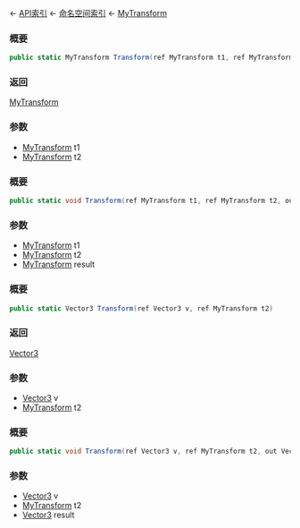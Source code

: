 ← [API索引](Api-Index) ← [命名空间索引](Namespace-Index) ← [MyTransform](VRageMath.MyTransform)

### 概要

```csharp
public static MyTransform Transform(ref MyTransform t1, ref MyTransform t2)
```

### 返回

[MyTransform](VRageMath.MyTransform)

### 参数

* [MyTransform](VRageMath.MyTransform) t1
* [MyTransform](VRageMath.MyTransform) t2
### 概要

```csharp
public static void Transform(ref MyTransform t1, ref MyTransform t2, out MyTransform result)
```

### 参数

* [MyTransform](VRageMath.MyTransform) t1
* [MyTransform](VRageMath.MyTransform) t2
* [MyTransform](VRageMath.MyTransform) result
### 概要

```csharp
public static Vector3 Transform(ref Vector3 v, ref MyTransform t2)
```

### 返回

[Vector3](VRageMath.Vector3)

### 参数

* [Vector3](VRageMath.Vector3) v
* [MyTransform](VRageMath.MyTransform) t2
### 概要

```csharp
public static void Transform(ref Vector3 v, ref MyTransform t2, out Vector3 result)
```

### 参数

* [Vector3](VRageMath.Vector3) v
* [MyTransform](VRageMath.MyTransform) t2
* [Vector3](VRageMath.Vector3) result
